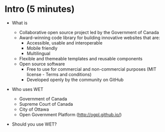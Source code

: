 # Intro (5 minutes)
- What is 
  - Collaborative open source project led by the Government of Canada
  - Award-winning code library for building innovative websites that are:
    - Accessible, usable and interoperable
    - Mobile friendly
    - Multilingual
  - Flexible and themeable templates and reusable components
  - Open source software
    - Free to use for commercial and non-commercial purposes (MIT license - Terms and conditions)
    - Developed openly by the community on GitHub

- Who uses WET
  - Government of Canada
  - Supreme Court of Canada
  - City of Ottawa
  - Open Government Platform (http://ogpl.github.io/) 
- Should you use WET?
